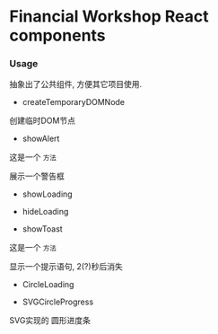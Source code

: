 # Financial Workshop React components

### Usage

抽象出了公共组件, 方便其它项目使用.


* createTemporaryDOMNode

创建临时DOM节点
 
* showAlert
  
这是一个 `方法`

展示一个警告框
  
* showLoading

* hideLoading
  
* showToast

这是一个 `方法`

显示一个提示语句, 2(?)秒后消失

* CircleLoading

* SVGCircleProgress

SVG实现的 圆形进度条